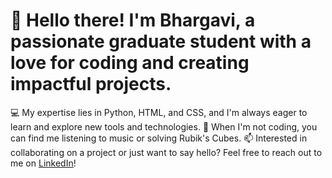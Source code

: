 # 👋 Hello there! I'm Bhargavi, a passionate graduate student with a love for coding and creating impactful projects.
💻 My expertise lies in Python, HTML, and CSS, and I'm always eager to learn and explore new tools and technologies.
🌟 When I'm not coding, you can find me listening to music or solving Rubik's Cubes.
📫 Interested in collaborating on a project or just want to say hello? Feel free to reach out to me on [LinkedIn](https://www.linkedin.com/in/bhargavi-subash/)!
<!---
bhargavisubash/bhargavisubash is a ✨ special ✨ repository because its `README.md` (this file) appears on your GitHub profile.
You can click the Preview link to take a look at your changes.
--->
